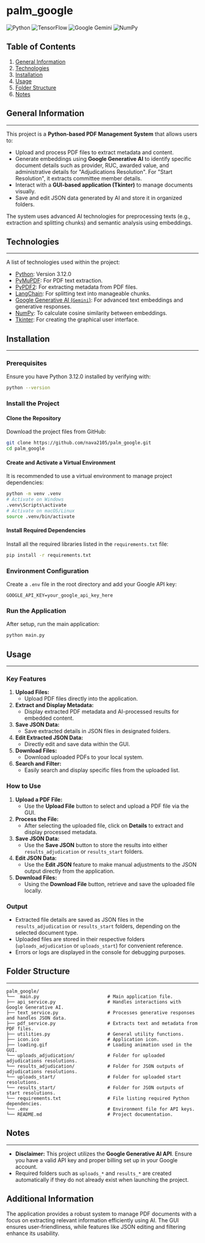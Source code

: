 # palm_google

![Python](https://img.shields.io/badge/python-3670A0?style=for-the-badge&logo=python&logoColor=ffdd54)
![TensorFlow](https://img.shields.io/badge/TensorFlow-%23FF6F00.svg?style=for-the-badge&logo=TensorFlow&logoColor=white)
![Google Gemini](https://img.shields.io/badge/google%20gemini-8E75B2?style=for-the-badge&logo=google%20gemini&logoColor=white)
![NumPy](https://img.shields.io/badge/numpy-%23013243.svg?style=for-the-badge&logo=numpy&logoColor=white)

## Table of Contents
1. [General Information](#general-information)
2. [Technologies](#technologies)
3. [Installation](#installation)
4. [Usage](#usage)
5. [Folder Structure](#folder-structure)
6. [Notes](#notes)

## General Information
***
This project is a **Python-based PDF Management System** that allows users to:
- Upload and process PDF files to extract metadata and content.
- Generate embeddings using **Google Generative AI** to identify specific document details such as provider, RUC, awarded value, and administrative details for "Adjudications Resolution". For "Start Resolution", it extracts committee member details.
- Interact with a **GUI-based application (Tkinter)** to manage documents visually.
- Save and edit JSON data generated by AI and store it in organized folders.

The system uses advanced AI technologies for preprocessing texts (e.g., extraction and splitting chunks) and semantic analysis using embeddings.

## Technologies
***
A list of technologies used within the project:
- [Python](https://www.python.org): Version 3.12.0
- [PyMuPDF](https://pymupdf.readthedocs.io/en/latest/): For PDF text extraction.
- [PyPDF2](https://pypi.org/project/PyPDF2/): For extracting metadata from PDF files.
- [LangChain](https://python.langchain.com/): For splitting text into manageable chunks.
- [Google Generative AI (`Gemini`)](https://ai.google.dev/): For advanced text embeddings and generative responses.
- [NumPy](https://numpy.org/): To calculate cosine similarity between embeddings.
- [Tkinter](https://docs.python.org/3/library/tkinter.html): For creating the graphical user interface.

## Installation
***
### Prerequisites
Ensure you have Python 3.12.0 installed by verifying with:
```bash
python --version
```

### Install the Project

#### Clone the Repository
Download the project files from GitHub:
```bash
git clone https://github.com/nava2105/palm_google.git
cd palm_google
```

#### Create and Activate a Virtual Environment
It is recommended to use a virtual environment to manage project dependencies:
```bash
python -m venv .venv
# Activate on Windows
.venv\Scripts\activate
# Activate on macOS/Linux
source .venv/bin/activate
```

#### Install Required Dependencies
Install all the required libraries listed in the `requirements.txt` file:
```bash
pip install -r requirements.txt
```

### Environment Configuration
Create a `.env` file in the root directory and add your Google API key:
```env
GOOGLE_API_KEY=your_google_api_key_here
```

### Run the Application
After setup, run the main application:
```bash
python main.py
```

## Usage
***
### Key Features
1. **Upload Files:**
   - Upload PDF files directly into the application.
2. **Extract and Display Metadata:**
   - Display extracted PDF metadata and AI-processed results for embedded content.
3. **Save JSON Data:**
   - Save extracted details in JSON files in designated folders.
4. **Edit Extracted JSON Data:**
   - Directly edit and save data within the GUI.
5. **Download Files:**
   - Download uploaded PDFs to your local system.
6. **Search and Filter:**
   - Easily search and display specific files from the uploaded list.

### How to Use
1. **Upload a PDF File:**
   - Use the **Upload File** button to select and upload a PDF file via the GUI.
2. **Process the File:**
   - After selecting the uploaded file, click on **Details** to extract and display processed metadata.
3. **Save JSON Data:**
   - Use the **Save JSON** button to store the results into either `results_adjudication` or `results_start` folders.
4. **Edit JSON Data:**
   - Use the **Edit JSON** feature to make manual adjustments to the JSON output directly from the application.
5. **Download Files:**
   - Using the **Download File** button, retrieve and save the uploaded file locally.

### Output
- Extracted file details are saved as JSON files in the `results_adjudication` or `results_start` folders, depending on the selected document type.
- Uploaded files are stored in their respective folders (`uploads_adjudication` or `uploads_start`) for convenient reference.
- Errors or logs are displayed in the console for debugging purposes.

## Folder Structure
***
```plaintext
palm_google/
└──  main.py                         # Main application file.
├── api_service.py                   # Handles interactions with Google Generative AI.
├── text_service.py                  # Processes generative responses and handles JSON data.
├── pdf_service.py                   # Extracts text and metadata from PDF files.
├── utilities.py                     # General utility functions.
├── icon.ico                         # Application icon.
├── loading.gif                      # Loading animation used in the GUI.
└── uploads_adjudication/            # Folder for uploaded adjudications resolutions.
└── results_adjudication/            # Folder for JSON outputs of adjudications resolutions.
└── uploads_start/                   # Folder for uploaded start resolutions.
└── results_start/                   # Folder for JSON outputs of start resolutions.
└── requirements.txt                 # File listing required Python dependencies.
└── .env                             # Environment file for API keys.
└── README.md                        # Project documentation.
```

## Notes
***
- **Disclaimer:** This project utilizes the **Google Generative AI API**. Ensure you have a valid API key and proper billing set up in your Google account.
- Required folders such as `uploads_*` and `results_*` are created automatically if they do not already exist when launching the project.

## Additional Information
The application provides a robust system to manage PDF documents with a focus on extracting relevant information efficiently using AI. The GUI ensures user-friendliness, while features like JSON editing and filtering enhance its usability.